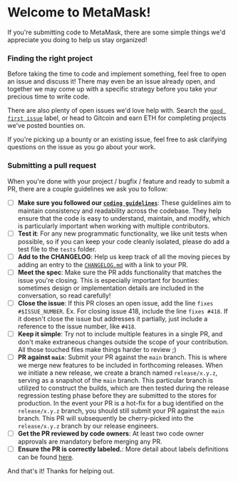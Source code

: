 # Welcome to MetaMask!

If you're submitting code to MetaMask, there are some simple things we'd appreciate you doing to help us stay organized!

### Finding the right project

Before taking the time to code and implement something, feel free to open an issue and discuss it! There may even be an issue already open, and together we may come up with a specific strategy before you take your precious time to write code.

There are also plenty of open issues we'd love help with. Search the [`good first issue`](https://github.com/MetaMask/metamask-mobile/contribute) label, or head to Gitcoin and earn ETH for completing projects we've posted bounties on.

If you're picking up a bounty or an existing issue, feel free to ask clarifying questions on the issue as you go about your work.

### Submitting a pull request
When you're done with your project / bugfix / feature and ready to submit a PR, there are a couple guidelines we ask you to follow:

- [ ] **Make sure you followed our [`coding guidelines`](https://github.com/MetaMask/metamask-mobile/blob/main/.github/coding_guidelines/CODING_GUIDELINES.md)**: These guidelines aim to maintain consistency and readability across the codebase. They help ensure that the code is easy to understand, maintain, and modify, which is particularly important when working with multiple contributors.
- [ ] **Test it**: For any new programmatic functionality, we like unit tests when possible, so if you can keep your code cleanly isolated, please do add a test file to the `tests` folder.
- [ ] **Add to the CHANGELOG**: Help us keep track of all the moving pieces by adding an entry to the [`CHANGELOG.md`](https://github.com/MetaMask/metamask-mobile/blob/main/CHANGELOG.md) with a link to your PR.
- [ ] **Meet the spec**: Make sure the PR adds functionality that matches the issue you're closing. This is especially important for bounties: sometimes design or implementation details are included in the conversation, so read carefully!
- [ ] **Close the issue**: If this PR closes an open issue, add the line `fixes #$ISSUE_NUMBER`. Ex. For closing issue 418, include the line `fixes #418`. If it doesn't close the issue but addresses it partially, just include a reference to the issue number, like `#418`.
- [ ] **Keep it simple**: Try not to include multiple features in a single PR, and don't make extraneous changes outside the scope of your contribution. All those touched files make things harder to review ;)
- [ ] **PR against `main`**: Submit your PR against the `main` branch. This is where we merge new features to be included in forthcoming releases. When we initiate a new release, we create a branch named `release/x.y.z`, serving as a snapshot of the `main` branch. This particular branch is utilized to construct the builds, which are then tested during the release regression testing phase before they are submitted to the stores for production. In the event your PR is a hot-fix for a bug identified on the `release/x.y.z` branch, you should still submit your PR against the `main` branch. This PR will subsequently be cherry-picked into the `release/x.y.z` branch by our release engineers.
- [ ] **Get the PR reviewed by code owners**: At least two code owner approvals are mandatory before merging any PR.
- [ ] **Ensure the PR is correctly labeled.**: More detail about labels definitions can be found [here](https://github.com/MetaMask/metamask-mobile/blob/main/.github/coding_guidelines/LABELING_GUIDELINES.md).

And that's it! Thanks for helping out.
